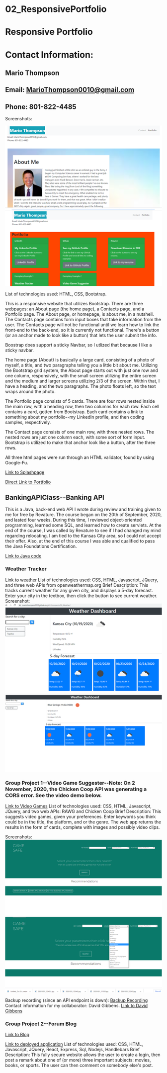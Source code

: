 # 02_ResponsivePortfolio

# Responsive Portfolio

# Contact Information:
## Mario Thompson
## Email: MarioThompson0010@gmail.com
## Phone: 801-822-4485

Screenshots:

![Screenshot of portfolio](https://github.com/MarioThompson0010/MarioThompson0010.github.io/blob/master/Assets/PortfolioSplashPage.PNG)
![Screenshot of portfolio](https://github.com/MarioThompson0010/MarioThompson0010.github.io/blob/master/Assets/ScreenshotPortfolio.PNG)

List of technologies used: HTML, CSS, Bootstrap.

This is a responsive website that utilizes Bootstrap.  There are three webpages: an About page (the home page), a Contacts page, and a Portfolio page. The About page, or homepage, is about me, in a nutshell.  The Contacts page contains form input boxes that take information from the user. The Contacts page will not be functional until we learn how to link the front-end to the back-end, so it is currently not functional. There's a button (or an anchor made to look like a button) that lets the user submit the info.

Boostrap does support a sticky Navbar, so I utlized that because I like a sticky navbar.  

The home page (About) is basically a large card, consisting of a photo of myself, a title, and two paragraphs telling you a little bit about me.  Utilizing the Bootstrap grid system, the About page starts out with just one row and one column, responsively, with the small screen utilizing the entire screen and the medium and larger screens utilizing 2/3 of the screen.  Within that, I have a heading, and the two paragraphs.  The photo floats left, so the text wraps around the photo.

The Portfolio page consists of 5 cards.  There are four rows nested inside the main row, with a heading row, then two columns for each row. Each cell contains a card, gotten from Bootstrap.  Each card contains a link to something about my portfolio--my LinkedIn profile, and then coding samples, respectively.

The Contact page consists of one main row, with three nested rows.  The nested rows are just one column each, with some sort of form input.  Bootstrap is utilized to make that anchor look like a button, after the three rows.

All three html pages were run through an HTML validator, found by using Google-Fu.

[Link to Splashpage](https://mariothompson0010.github.io/)

[Direct Link to Portfolio](https://mariothompson0010.github.io/portfolio.html)

## BankingAPIClass--Banking API
This is a Java, back-end web API I wrote during review and training given to me for free by Revature.  The course began on the 20th of September, 2020, and lasted four weeks.  During this time, I reviewed object-oriented programming, learned some SQL, and learned how to create servlets.  At the end of the course, I was called by Revature to see if I had changed my mind regarding relocating.  I am tied to the Kansas City area, so I could not accept their offer.  Also, at the end of this course I was able and qualified to pass the Java Foundations Certification.

[Link to Java code](https://github.com/MarioThompson0010/Java_Web_API)

### Weather Tracker
[Link to weather](https://mariothompson0010.github.io/git2/homework/06_Weather/)
List of technologies used: CSS, HTML, Javascript, JQuery, and three web APIs from openweathermap.org
Brief Description: This tracks current weather for any given city, and displays a 5-day forecast.  Enter your city in the textbox, then click the button to see current weather.
Screenshot:
![Weather Viewer](https://github.com/MarioThompson0010/06_Weather_Teller/blob/main/Assets/ScreenshotWeather.PNG)
![Weather Viewer 2](https://github.com/MarioThompson0010/06_Weather_Teller/blob/main/Assets/ScreenshotWeather2.PNG)

### Group Project 1--Video Game Suggester--Note: On 2 November, 2020, the Chicken Coop API was generating a CORS error. See the video demo below.

[Link to Video Games](https://mariothompson0010.github.io/Project_1_develop/)
List of technologies used: CSS, HTML, Javascript, JQuery, and two web APIs: RAWG and Chicken Coop
Brief Description: This suggests video games, given your preferences.  Enter keywords you think could be in the title, the platform, and or the genre.  The web app returns the results in the form of cards, complete with images and possibly video clips.

Screenshots:
![Video Game Screenshot](https://github.com/MarioThompson0010/Project_1_develop/blob/main/assets/images/Screenshot.PNG)
![Video Game Screenshot 2](https://github.com/MarioThompson0010/Project_1_develop/blob/main/assets/images/Screenshot2.PNG)

Backup recording (since an API endpoint is down): 
[Backup Recording](https://drive.google.com/file/d/1sZQh8cVb6db0vpdou2ocEAte4oA-N5sE/view)
Contact information for my collaborator: David Gibbens. 
[Link to David Gibbens](https://github.com/dgibbs8089)

### Group Project 2--Forum Blog
[Link to Blog](https://github.com/MarioThompson0010/Project_2)

[Link to deployed application](https://fullstackbc-project-02.herokuapp.com/)
List of technologies used: CSS, HTML, Javascript, JQuery, React, Express, Sql, Nodejs, Handlebars
Brief Description: This fully secure website allows the user to create a login, then post a remark about one of (or more) three important subjects: movies, books, or sports.  The user can then comment on somebody else's post.  



